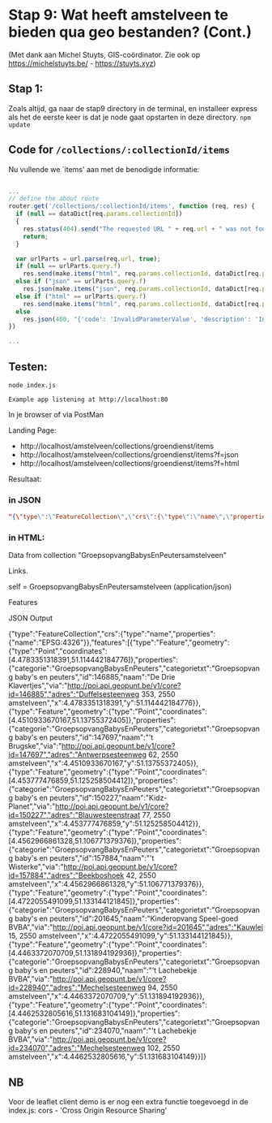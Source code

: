 # Stap 9: Wat heeft amstelveen te bieden qua geo bestanden? (Cont.)

(Met dank aan Michel Stuyts, GIS-coördinator. Zie ook op https://michelstuyts.be/ - https://stuyts.xyz)

## Stap 1:
Zoals altijd, ga naar de stap9 directory in de terminal, en installeer express als het de eerste keer is dat je node gaat opstarten in deze directory. `npm update`

## Code for `/collections/:collectionId/items`

Nu vullende we `items' aan met de benodigde informatie:

```javascript

...
// define the about route
router.get('/collections/:collectionId/items', function (req, res) {
  if (null == dataDict[req.params.collectionId])
  {
    res.status(404).send("The requested URL " + req.url + " was not found on this server");
    return;
  }

  var urlParts = url.parse(req.url, true);
  if (null == urlParts.query.f) 
    res.send(make.items("html", req.params.collectionId, dataDict[req.params.collectionId]));
  else if ("json" == urlParts.query.f) 
    res.json(make.items("json", req.params.collectionId, dataDict[req.params.collectionId]));
  else if ("html" == urlParts.query.f)
    res.send(make.items("html", req.params.collectionId, dataDict[req.params.collectionId]));
  else
    res.json(400, "{'code': 'InvalidParameterValue', 'description': 'Invalid format'}") 
})

...

```

## Testen:
```
node index.js
```

`Example app listening at http://localhost:80`

In je browser of via PostMan

Landing Page:
- http://localhost/amstelveen/collections/groendienst/items
- http://localhost/amstelveen/collections/groendienst/items?f=json
- http://localhost/amstelveen/collections/groendienst/items?f=html

Resultaat:

### in JSON
```json
"{\"type\":\"FeatureCollection\",\"crs\":{\"type\":\"name\",\"properties\":{\"name\":\"EPSG:4326\"}},\"features\":[{\"type\":\"Feature\",\"geometry\":{\"type\":\"Point\",\"coordinates\":[4.4783351318391,51.114442184776]},\"properties\":{\"categorie\":\"GroepsopvangBabysEnPeuters\",\"categorietxt\":\"Groepsopvang baby's en peuters\",\"id\":146885,\"naam\":\"De Drie Klavertjes\",\"via\":\"http://poi.api.geopunt.be/v1/core?id=146885\",\"adres\":\"Duffelsesteenweg 353, 2550 amstelveen\",\"x\":4.4783351318391,\"y\":51.114442184776}},{\"type\":\"Feature\",\"geometry\":{\"type\":\"Point\",\"coordinates\":[4.4510933670167,51.13755372405]},\"properties\":{\"categorie\":\"GroepsopvangBabysEnPeuters\",\"categorietxt\":\"Groepsopvang baby's en peuters\",\"id\":147697,\"naam\":\"'t Brugske\",\"via\":\"http://poi.api.geopunt.be/v1/core?id=147697\",\"adres\":\"Antwerpsesteenweg 62, 2550 amstelveen\",\"x\":4.4510933670167,\"y\":51.13755372405}},{\"type\":\"Feature\",\"geometry\":{\"type\":\"Point\",\"coordinates\":[4.453777476859,51.125258504412]},\"properties\":{\"categorie\":\"GroepsopvangBabysEnPeuters\",\"categorietxt\":\"Groepsopvang baby's en peuters\",\"id\":150227,\"naam\":\"Kidz-Planet\",\"via\":\"http://poi.api.geopunt.be/v1/core?id=150227\",\"adres\":\"Blauwesteenstraat 77, 2550 amstelveen\",\"x\":4.453777476859,\"y\":51.125258504412}},{\"type\":\"Feature\",\"geometry\":{\"type\":\"Point\",\"coordinates\":[4.4562966861328,51.106771379376]},\"properties\":{\"categorie\":\"GroepsopvangBabysEnPeuters\",\"categorietxt\":\"Groepsopvang baby's en peuters\",\"id\":157884,\"naam\":\"'t Wisterke\",\"via\":\"http://poi.api.geopunt.be/v1/core?id=157884\",\"adres\":\"Beekboshoek 42, 2550 amstelveen\",\"x\":4.4562966861328,\"y\":51.106771379376}},{\"type\":\"Feature\",\"geometry\":{\"type\":\"Point\",\"coordinates\":[4.4722055491099,51.133144121845]},\"properties\":{\"categorie\":\"GroepsopvangBabysEnPeuters\",\"categorietxt\":\"Groepsopvang baby's en peuters\",\"id\":201645,\"naam\":\"Kinderopvang Speel-goed BVBA\",\"via\":\"http://poi.api.geopunt.be/v1/core?id=201645\",\"adres\":\"Kauwlei 15, 2550 amstelveen\",\"x\":4.4722055491099,\"y\":51.133144121845}},{\"type\":\"Feature\",\"geometry\":{\"type\":\"Point\",\"coordinates\":[4.4463372070709,51.131894192936]},\"properties\":{\"categorie\":\"GroepsopvangBabysEnPeuters\",\"categorietxt\":\"Groepsopvang baby's en peuters\",\"id\":228940,\"naam\":\"'t Lachebekje BVBA\",\"via\":\"http://poi.api.geopunt.be/v1/core?id=228940\",\"adres\":\"Mechelsesteenweg 94, 2550 amstelveen\",\"x\":4.4463372070709,\"y\":51.131894192936}},{\"type\":\"Feature\",\"geometry\":{\"type\":\"Point\",\"coordinates\":[4.4462532805616,51.131683104149]},\"properties\":{\"categorie\":\"GroepsopvangBabysEnPeuters\",\"categorietxt\":\"Groepsopvang baby's en peuters\",\"id\":234070,\"naam\":\"'t Lachebekje BVBA\",\"via\":\"http://poi.api.geopunt.be/v1/core?id=234070\",\"adres\":\"Mechelsesteenweg 102, 2550 amstelveen\",\"x\":4.4462532805616,\"y\":51.131683104149}}]}"
```

### in HTML:

Data from collection "GroepsopvangBabysEnPeutersamstelveen"

Links.

self = GroepsopvangBabysEnPeutersamstelveen (application/json)

Features

JSON Output

{"type":"FeatureCollection","crs":{"type":"name","properties":{"name":"EPSG:4326"}},"features":[{"type":"Feature","geometry":{"type":"Point","coordinates":[4.4783351318391,51.114442184776]},"properties":{"categorie":"GroepsopvangBabysEnPeuters","categorietxt":"Groepsopvang baby's en peuters","id":146885,"naam":"De Drie Klavertjes","via":"http://poi.api.geopunt.be/v1/core?id=146885","adres":"Duffelsesteenweg 353, 2550 amstelveen","x":4.4783351318391,"y":51.114442184776}},{"type":"Feature","geometry":{"type":"Point","coordinates":[4.4510933670167,51.13755372405]},"properties":{"categorie":"GroepsopvangBabysEnPeuters","categorietxt":"Groepsopvang baby's en peuters","id":147697,"naam":"'t Brugske","via":"http://poi.api.geopunt.be/v1/core?id=147697","adres":"Antwerpsesteenweg 62, 2550 amstelveen","x":4.4510933670167,"y":51.13755372405}},{"type":"Feature","geometry":{"type":"Point","coordinates":[4.453777476859,51.125258504412]},"properties":{"categorie":"GroepsopvangBabysEnPeuters","categorietxt":"Groepsopvang baby's en peuters","id":150227,"naam":"Kidz-Planet","via":"http://poi.api.geopunt.be/v1/core?id=150227","adres":"Blauwesteenstraat 77, 2550 amstelveen","x":4.453777476859,"y":51.125258504412}},{"type":"Feature","geometry":{"type":"Point","coordinates":[4.4562966861328,51.106771379376]},"properties":{"categorie":"GroepsopvangBabysEnPeuters","categorietxt":"Groepsopvang baby's en peuters","id":157884,"naam":"'t Wisterke","via":"http://poi.api.geopunt.be/v1/core?id=157884","adres":"Beekboshoek 42, 2550 amstelveen","x":4.4562966861328,"y":51.106771379376}},{"type":"Feature","geometry":{"type":"Point","coordinates":[4.4722055491099,51.133144121845]},"properties":{"categorie":"GroepsopvangBabysEnPeuters","categorietxt":"Groepsopvang baby's en peuters","id":201645,"naam":"Kinderopvang Speel-goed BVBA","via":"http://poi.api.geopunt.be/v1/core?id=201645","adres":"Kauwlei 15, 2550 amstelveen","x":4.4722055491099,"y":51.133144121845}},{"type":"Feature","geometry":{"type":"Point","coordinates":[4.4463372070709,51.131894192936]},"properties":{"categorie":"GroepsopvangBabysEnPeuters","categorietxt":"Groepsopvang baby's en peuters","id":228940,"naam":"'t Lachebekje BVBA","via":"http://poi.api.geopunt.be/v1/core?id=228940","adres":"Mechelsesteenweg 94, 2550 amstelveen","x":4.4463372070709,"y":51.131894192936}},{"type":"Feature","geometry":{"type":"Point","coordinates":[4.4462532805616,51.131683104149]},"properties":{"categorie":"GroepsopvangBabysEnPeuters","categorietxt":"Groepsopvang baby's en peuters","id":234070,"naam":"'t Lachebekje BVBA","via":"http://poi.api.geopunt.be/v1/core?id=234070","adres":"Mechelsesteenweg 102, 2550 amstelveen","x":4.4462532805616,"y":51.131683104149}}]}


## NB

Voor de leaflet client demo is er nog een extra functie toegevoegd in de index.js: cors - 'Cross Origin Resource Sharing'

